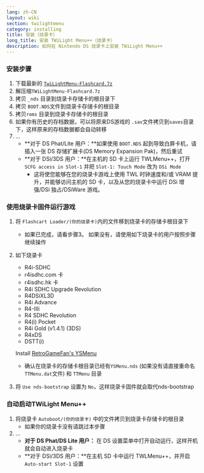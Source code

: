 ```yaml
---
lang: zh-CN
layout: wiki
section: twilightmenu
category: installing
title: 安装（烧录卡）
long_title: 安装 TWiLight Menu++（烧录卡）
description: 如何在 Nintendo DS 烧录卡上安装 TWiLight Menu++
---
```


### 安装步骤
1. 下载最新的 [`TwiLightMenu-Flashcard.7z`](https://github.com/DS-Homebrew/TWiLightMenu/releases/latest/download/TWiLightMenu-Flashcard.7z)
1. 解压缩`TWiLightMenu-Flashcard.7z`
1. 拷贝 `_nds` 目录到烧录卡存储卡的根目录下
1. 拷贝 `BOOT.NDS`文件到烧录卡存储卡的根目录
1. 拷贝`roms` 目录到烧录卡存储卡的根目录
1. 如果你有历史的存档数据，可以将原来DS游戏的 `.sav`文件拷贝到`saves`目录下，这样原来的存档数据都会自动转移
1. ...
   - **对于 DS Phat/Lite 用户：**如果使用 `BOOT.NDS` 起到导致白屏卡机，请插入一张 DS 存储扩展卡(DS Memory Expansion Pak)，然后重试
   - **对于 DSi/3DS 用户：**在主机的 SD 卡上运行 TWLMenu++，打开 `SCFG access in Slot-1` 并把 `Slot-1: Touch Mode` 改为 `DSi Mode`
      - 这将使您能够在您的烧录卡游戏上使用 TWL 时钟速度和/或 VRAM 提升，并能够访问主机的 SD 卡，以及从您的烧录卡中运行 DSi 增强/DSi 独占/DSiWare 游戏。

### 使用烧录卡固件运行游戏
1. 将 `Flashcart Loader/(你的烧录卡)`内的文件移到烧录卡的存储卡根目录下
   - 如果已完成，请看步骤3。 如果没有，请使用如下烧录卡的用户按照步骤继续操作

1. 如下烧录卡
   - R4i-SDHC
   - r4isdhc.com 卡
   - r4isdhc.hk 卡
   - R4i SDHC Upgrade Revolution
   - R4DSiXL3D
   - R4i Advance
   - R4-IIIi
   - R4 SDHC Revolution
   - R4(i) Pocket
   - R4i Gold (v1.4.1) (3DS)
   - R4xDS
   - DSTT(i)

   Install [RetroGameFan's YSMenu](https://gbatemp.net/threads/retrogamefan-updates-releases.267243/)
      - 确认在烧录卡的存储卡根目录已经有`YSMenu.nds` (如果没有请直接重命名`TTMenu.dat`文件) 和 `TTMenu` 目录
1. 将 `Use nds-bootstrap` 设置为 `No`，这样烧录卡固件就会取代nds-bootstrap

### 自动启动TWiLight Menu++
1. 将烧录卡 `Autoboot/(你的烧录卡)` 中的文件拷贝到烧录卡存储卡的根目录
   - 如果你的烧录卡没有请跳过本步骤
1. ...
   - **对于 DS Phat/DS Lite 用户：** 在 DS 设置菜单中打开自动运行，这样开机就会自动进入烧录卡
   - **对于 DSi/3DS 用户：**在主机 SD 卡中运行 TWLMenu++，并开启 `Auto-start Slot-1` 设置
